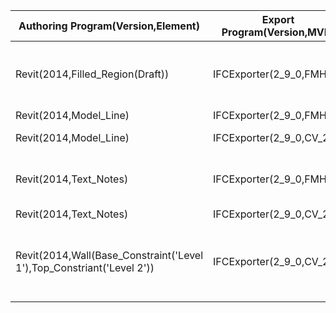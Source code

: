 |Authoring Program(Version,Element)|Export Program(Version,MVD)|Import Program(Version,MVD)|Data Translation|Notes                   
|---|---|---|---|---|
|Revit(2014,Filled_Region(Draft))|IFCExporter(2_9_0,FMHO)|Revit(2014,Default)|Partial|'Draft File Pattern' changes to 'Model Fill Pattern'
|Revit(2014,Model_Line)|IFCExporter(2_9_0,FMHO)|Revit(2014,Default)|Yes|
|Revit(2014,Model_Line)|IFCExporter(2_9_0,CV_2_0)|Revit(2014,Default)|No|Model_Line missing
|Revit(2014,Text_Notes)|IFCExporter(2_9_0,FMHO)|Revit(2014,Default)|Yes|3 different scales translated, as well.
|Revit(2014,Text_Notes)|IFCExporter(2_9_0,CV_2_0)|Revit(2014,Default)|No|Missing
|Revit(2014,Wall(Base_Constraint('Level 1'),Top_Constriant('Level 2'))|IFCExporter(2_9_0,CV_2_0)|Revit(2014,Default)|Partial|(Top Constriant = Unconnected, IFC Parameters added)